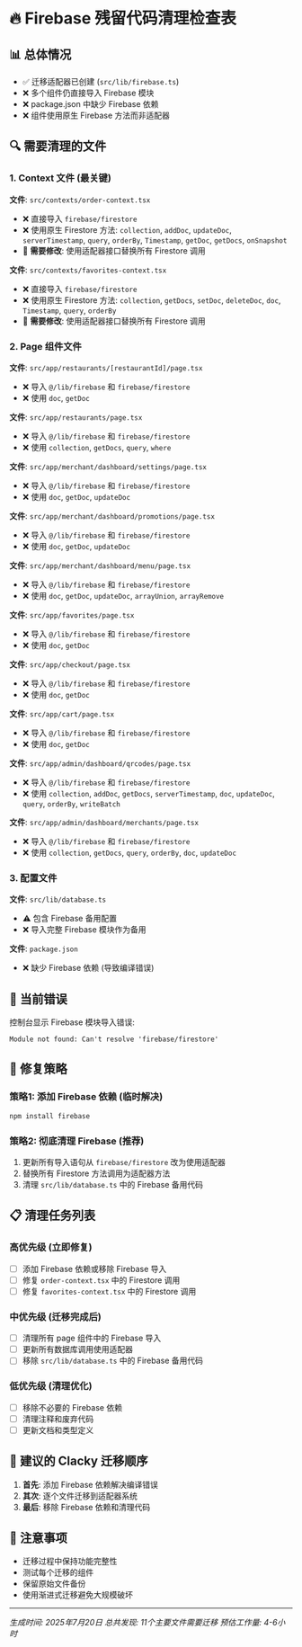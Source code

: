 # 🔥 Firebase 残留代码清理检查表

## 📊 总体情况
- ✅ 迁移适配器已创建 (`src/lib/firebase.ts`)
- ❌ 多个组件仍直接导入 Firebase 模块
- ❌ package.json 中缺少 Firebase 依赖
- ❌ 组件使用原生 Firebase 方法而非适配器

## 🔍 需要清理的文件

### 1. Context 文件 (最关键)
**文件**: `src/contexts/order-context.tsx`
- ❌ 直接导入 `firebase/firestore`
- ❌ 使用原生 Firestore 方法: `collection`, `addDoc`, `updateDoc`, `serverTimestamp`, `query`, `orderBy`, `Timestamp`, `getDoc`, `getDocs`, `onSnapshot`
- 🔧 **需要修改**: 使用适配器接口替换所有 Firestore 调用

**文件**: `src/contexts/favorites-context.tsx`
- ❌ 直接导入 `firebase/firestore`
- ❌ 使用原生 Firestore 方法: `collection`, `getDocs`, `setDoc`, `deleteDoc`, `doc`, `Timestamp`, `query`, `orderBy`
- 🔧 **需要修改**: 使用适配器接口替换所有 Firestore 调用

### 2. Page 组件文件
**文件**: `src/app/restaurants/[restaurantId]/page.tsx`
- ❌ 导入 `@/lib/firebase` 和 `firebase/firestore`
- ❌ 使用 `doc`, `getDoc`

**文件**: `src/app/restaurants/page.tsx`
- ❌ 导入 `@/lib/firebase` 和 `firebase/firestore`
- ❌ 使用 `collection`, `getDocs`, `query`, `where`

**文件**: `src/app/merchant/dashboard/settings/page.tsx`
- ❌ 导入 `@/lib/firebase` 和 `firebase/firestore`
- ❌ 使用 `doc`, `getDoc`, `updateDoc`

**文件**: `src/app/merchant/dashboard/promotions/page.tsx`
- ❌ 导入 `@/lib/firebase` 和 `firebase/firestore`
- ❌ 使用 `doc`, `getDoc`, `updateDoc`

**文件**: `src/app/merchant/dashboard/menu/page.tsx`
- ❌ 导入 `@/lib/firebase` 和 `firebase/firestore`
- ❌ 使用 `doc`, `getDoc`, `updateDoc`, `arrayUnion`, `arrayRemove`

**文件**: `src/app/favorites/page.tsx`
- ❌ 导入 `@/lib/firebase` 和 `firebase/firestore`
- ❌ 使用 `doc`, `getDoc`

**文件**: `src/app/checkout/page.tsx`
- ❌ 导入 `@/lib/firebase` 和 `firebase/firestore`
- ❌ 使用 `doc`, `getDoc`

**文件**: `src/app/cart/page.tsx`
- ❌ 导入 `@/lib/firebase` 和 `firebase/firestore`
- ❌ 使用 `doc`, `getDoc`

**文件**: `src/app/admin/dashboard/qrcodes/page.tsx`
- ❌ 导入 `@/lib/firebase` 和 `firebase/firestore`
- ❌ 使用 `collection`, `addDoc`, `getDocs`, `serverTimestamp`, `doc`, `updateDoc`, `query`, `orderBy`, `writeBatch`

**文件**: `src/app/admin/dashboard/merchants/page.tsx`
- ❌ 导入 `@/lib/firebase` 和 `firebase/firestore`
- ❌ 使用 `collection`, `getDocs`, `query`, `orderBy`, `doc`, `updateDoc`

### 3. 配置文件
**文件**: `src/lib/database.ts`
- ⚠️ 包含 Firebase 备用配置
- ❌ 导入完整 Firebase 模块作为备用

**文件**: `package.json`
- ❌ 缺少 Firebase 依赖 (导致编译错误)

## 🚨 当前错误
控制台显示 Firebase 模块导入错误:
```
Module not found: Can't resolve 'firebase/firestore'
```

## 🔧 修复策略

### 策略1: 添加 Firebase 依赖 (临时解决)
```bash
npm install firebase
```

### 策略2: 彻底清理 Firebase (推荐)
1. 更新所有导入语句从 `firebase/firestore` 改为使用适配器
2. 替换所有 Firestore 方法调用为适配器方法
3. 清理 `src/lib/database.ts` 中的 Firebase 备用代码

## 📋 清理任务列表

### 高优先级 (立即修复)
- [ ] 添加 Firebase 依赖或移除 Firebase 导入
- [ ] 修复 `order-context.tsx` 中的 Firestore 调用
- [ ] 修复 `favorites-context.tsx` 中的 Firestore 调用

### 中优先级 (迁移完成后)
- [ ] 清理所有 page 组件中的 Firebase 导入
- [ ] 更新所有数据库调用使用适配器
- [ ] 移除 `src/lib/database.ts` 中的 Firebase 备用代码

### 低优先级 (清理优化)
- [ ] 移除不必要的 Firebase 依赖
- [ ] 清理注释和废弃代码
- [ ] 更新文档和类型定义

## 🎯 建议的 Clacky 迁移顺序
1. **首先**: 添加 Firebase 依赖解决编译错误
2. **其次**: 逐个文件迁移到适配器系统
3. **最后**: 移除 Firebase 依赖和清理代码

## 📝 注意事项
- 迁移过程中保持功能完整性
- 测试每个迁移的组件
- 保留原始文件备份
- 使用渐进式迁移避免大规模破坏

---
*生成时间: 2025年7月20日*
*总共发现: 11个主要文件需要迁移*
*预估工作量: 4-6小时*
